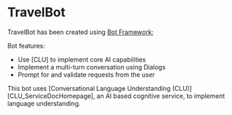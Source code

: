# TravelBot 


TravelBot has been created using [Bot Framework](https://dev.botframework.com);

Bot features:
- Use [CLU] to implement core AI capabilities
- Implement a multi-turn conversation using Dialogs
- Prompt for and validate requests from the user


This bot uses [Conversational Language Understanding (CLU)][CLU_ServiceDocHomepage], an AI based cognitive service, to implement language understanding. 

